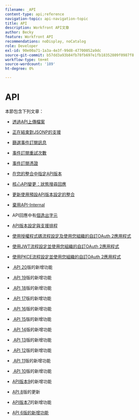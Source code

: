 ```yaml
---
filename: _API
content-type: api;reference
navigation-topic: api-navigation-topic
title: API
description: Workfront API文章
author: Becky
feature: Workfront API
recommendations: noDisplay, noCatalog
role: Developer
exl-id: 90e00a71-1a3a-4e3f-99d8-47700052a9dc
source-git-commit: b57dd3a93b84fb78fb697e1fb18352809f0987f8
workflow-type: tm+mt
source-wordcount: '189'
ht-degree: 0%

---
```


# API

本節包含下列文章：

* [透過API上傳檔案](../../wf-api/api/uploading-files-api.md)
* [正在結束對JSONP的支援](../../wf-api/api/ending-support-jsonp.md)
* [篩選事件訂閱訊息](../../wf-api/api/filter-event-sub-messages.md)
* [事件訂閱重試次數](../../wf-api/api/event-sub-retries.md)
* [事件訂閱憑證](../../wf-api/api/event-sub-certs.md)
* [在您的整合中指定API版本](../../wf-api/api/specify-api-version-integrations.md)

* [核心API變更：狀態搜尋回應](../../wf-api/api/api-changes-search.md)
* [更新使用預設API版本設定的整合](../../wf-api/api/update-default-api-versioning.md)
* [棄用API-Internal](../../wf-api/api/deprecation-api-internal.md)
* API回應中有[個逸出字元](../../wf-api/api/escaped-characters-api.md)
* [API版本設定與支援排程](../../wf-api/api/api-version-support-schedule.md)
* [使用授權程式碼流程設定及使用您組織的自訂OAuth 2應用程式](../../wf-api/api/oauth-app-code-token-flow.md)
* [使用JWT流程設定並使用您組織的自訂OAuth 2應用程式](../../wf-api/api/oauth-app-jwt-flow.md)
* [使用PKCE流程設定並使用您組織的自訂OAuth 2應用程式](../../wf-api/api/oauth-app-pkce-flow.md)
* [&#x200B; API 20](../../wf-api/api/new-api-version-20.md)版的新增功能
* [&#x200B; API 19](../../wf-api/api/new-api-version-19.md)版的新增功能
* [&#x200B; API 18](../../wf-api/api/new-api-version-18.md)版的新增功能
* [&#x200B; API 17](../../wf-api/api/new-api-version-17.md)版的新增功能
* [&#x200B; API 16](../../wf-api/api/new-api-version-16.md)版的新增功能
* [&#x200B; API 15](../../wf-api/api/new-api-version-15.md)版的新增功能
* [&#x200B; API 14](../../wf-api/api/new-api-version-14.md)版的新增功能
* [&#x200B; API 13](../../wf-api/api/new-api-version-13.md)版的新增功能
* [&#x200B; API 12](../../wf-api/api/new-api-version-12.md)版的新增功能
* [&#x200B; API 11](../../wf-api/api/new-api-version-11.md)版的新增功能
* [&#x200B; API 10](../../wf-api/api/new-api-version-10.md)版的新增功能
* [&#x200B; API版本9](../../wf-api/api/new-api-version-9.md)的新增功能
* [API 8](../../wf-api/api/new-api-version-8-updates.md)版的更新
* [&#x200B; API版本7](../../wf-api/api/new-api-version-7.md)的新增功能
* [API 6版的新增功能](../../wf-api/api/new-api-version-6.md)
